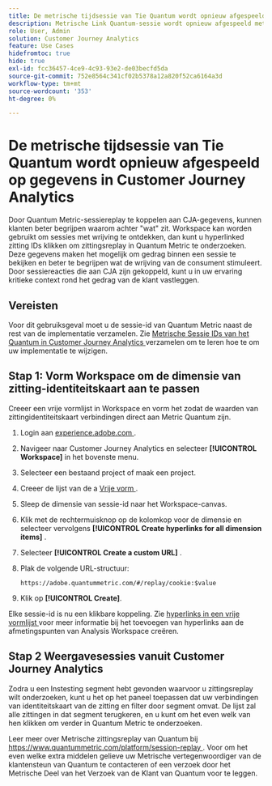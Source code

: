 ```yaml
---
title: De metrische tijdsessie van Tie Quantum wordt opnieuw afgespeeld op gegevens in Customer Journey Analytics
description: Metrische Link Quantum-sessie wordt opnieuw afgespeeld met CJA-gegevens om beter te begrijpen waarom achter "wat" zit.
role: User, Admin
solution: Customer Journey Analytics
feature: Use Cases
hidefromtoc: true
hide: true
exl-id: fcc36457-4ce9-4c93-93e2-de03becfd5da
source-git-commit: 752e8564c341cf02b5378a12a820f52ca6164a3d
workflow-type: tm+mt
source-wordcount: '353'
ht-degree: 0%

---
```


# De metrische tijdsessie van Tie Quantum wordt opnieuw afgespeeld op gegevens in Customer Journey Analytics

Door Quantum Metric-sessiereplay te koppelen aan CJA-gegevens, kunnen klanten beter begrijpen waarom achter &quot;wat&quot; zit.  Workspace kan worden gebruikt om sessies met wrijving te ontdekken, dan kunt u hyperlinked zitting IDs klikken om zittingsreplay in Quantum Metric te onderzoeken.  Deze gegevens maken het mogelijk om gedrag binnen een sessie te bekijken en beter te begrijpen wat de wrijving van de consument stimuleert.  Door sessiereacties die aan CJA zijn gekoppeld, kunt u in uw ervaring kritieke context rond het gedrag van de klant vastleggen.

## Vereisten

Voor dit gebruiksgeval moet u de sessie-id van Quantum Metric naast de rest van de implementatie verzamelen. Zie [ Metrische Sessie IDs van het Quantum in Customer Journey Analytics ](collect-session-id.md) verzamelen om te leren hoe te om uw implementatie te wijzigen.

## Stap 1: Vorm Workspace om de dimensie van zitting-identiteitskaart aan te passen

Creeer een vrije vormlijst in Workspace en vorm het zodat de waarden van zittingidentiteitskaart verbindingen direct aan Metric Quantum zijn.

1. Login aan [ experience.adobe.com ](https://experience.adobe.com).
1. Navigeer naar Customer Journey Analytics en selecteer **[!UICONTROL Workspace]** in het bovenste menu.
1. Selecteer een bestaand project of maak een project.
1. Creeer de lijst van de a [ Vrije vorm ](/help/analysis-workspace/visualizations/freeform-table/freeform-table.md).
1. Sleep de dimensie van sessie-id naar het Workspace-canvas.
1. Klik met de rechtermuisknop op de kolomkop voor de dimensie en selecteer vervolgens **[!UICONTROL Create hyperlinks for all dimension items]** .
1. Selecteer **[!UICONTROL Create a custom URL]** .
1. Plak de volgende URL-structuur:

   ```
   https://adobe.quantummetric.com/#/replay/cookie:$value
   ```

1. Klik op **[!UICONTROL Create]**.

Elke sessie-id is nu een klikbare koppeling. Zie [ hyperlinks in een vrije vormlijst ](/help/analysis-workspace/visualizations/freeform-table/freeform-table-hyperlinks.md) voor meer informatie bij het toevoegen van hyperlinks aan de afmetingspunten van Analysis Workspace creëren.

## Stap 2 Weergavesessies vanuit Customer Journey Analytics

Zodra u een Instesting segment hebt gevonden waarvoor u zittingsreplay wilt onderzoeken, kunt u het op het paneel toepassen dat uw verbindingen van identiteitskaart van de zitting en filter door segment omvat. De lijst zal alle zittingen in dat segment terugkeren, en u kunt om het even welk van hen klikken om verder in Quantum Metric te onderzoeken.

Leer meer over Metrische zittingsreplay van Quantum bij [ https://www.quantummetric.com/platform/session-replay ](https://www.quantummetric.com/platform/session-replay). Voor om het even welke extra middelen gelieve uw Metrische vertegenwoordiger van de klantensteun van Quantum te contacteren of een verzoek door het Metrische Deel van het Verzoek van de Klant van Quantum [ ](https://community.quantummetric.com/s/public-support-page) voor te leggen.

